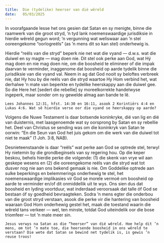 ```yaml
---
title:  Die (tydelike) heerser van dié wêreld
date:   05/03/2025
---
```


In voorafgaande lesse het ons gesien dat Satan en sy menigte, binne die raamwerk van die groot stryd, ’n tyd lank noemenswaardige jurisdiksie in hierdie wêreld gegun word; ’n vergunning wat weliswaar aan ’n stel ooreengekome “oorlogreëls” (as ’n mens dit so kan stel) onderhewig is.

Hierdie “reëls van die stryd” beperk nie net wat die vyand — d.w.s. wat die duiwel en sy magte — mag doen nie. Dit stel ook perke aan God, wat Hý mag doen en nie mag doen nie, om die boosheid te elimineer of die impak daarvan te verminder, inaggenome dat boosheid op aarde tydelik binne die jurisdiksie van die vyand val. Neem in ag dat God nooit sy beloftes verbreek nie, dat Hy hou by die reëls van die stryd waartoe Hy Hom verbind het, wat derhalwe ’n mate van beperkte en tydelike heerskappy aan die duiwel gee. So die Here het [sedert die rebellie] sy moreelkorrekte handelwyse ingeperk, maar sonder om sy gewelde almag aan bande te lê.

`Lees Johannes 12:31, hfst. 14:30 en 16:11, asook 2 Korintiërs 4:4 en Lukas 4:6. Wat sê hierdie verse oor die vyand se heerskappy op aarde?`

Volgens die Nuwe Testament is daar botsende koninkryke, dié van lig en dié van duisternis, met laasgenoemde wat sy oorsprong by Satan en sy rebellie het. Deel van Christus se sending was om die koninkryk van Satan te oorwin: “En die Seun van God het juis gekom om die werk van die duiwel tot niet te maak” (1 Joh. 3:8, NAB).

Desnieteenstaande is daar “reëls” wat perke aan God se optrede stel, terwyl Hy nietemin by die grondbeginsels van sy regering hou. Op die keper beskou, behels hierdie perke die volgende: (1) die skenk van vrye wil aan geskepe wesens en (2) die ooreengekome reëls van die stryd wat tot dusver nog nie aan ons bekend gemaak is nie. Om Goddelike optrede aan sulke beperkings en belemmerings onderhewig te stel, het noemenswaardige implikasies vir God se morele vermoë om boosheid op aarde te verminder en/of dit onmiddellik uit te wys. Ons sien dus dat boosheid en lyding voortduur, wat inderdaad veroorsaak dat talle óf God se bestaan óf sy goedheid bevraagteken. Sodra ’n mens egter die onderbou van die groot stryd verstaan, asook die perke vir die hantering van boosheid waaraan God Hom onderhewig gestel het, maak die toestand waarin die wêreld tans verkeer — wel, ten minste, totdat God uiteindelik oor die bose triomfeer — tot ’n mate meer sin.

`Jesus verwys na Satan as die “heerser” van dié wêreld. Hoe help dit ’n mens, om tot ’n mate toe, die heersende boosheid in ons wêreld te verstaan? Die wete dat Satan se bewind net tydelik is, is gewis ’n reuse troos!`